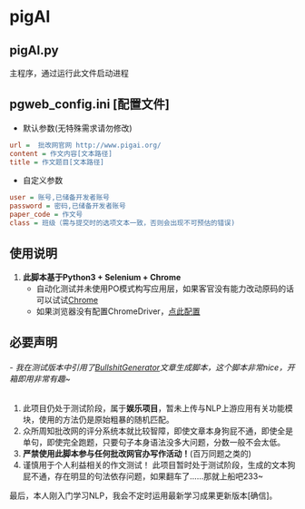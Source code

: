 # pigAI

## pigAI.py

主程序，通过运行此文件启动进程

## pgweb_config.ini [配置文件]

- 默认参数(无特殊需求请勿修改)

```ini
url =  批改网官网 http://www.pigai.org/ 
content = 作文内容[文本路径] 
title = 作文题目[文本路径] 
```

- 自定义参数

```ini
user = 账号,已储备开发者账号  
password = 密码,已储备开发者账号  
paper_code = 作文号  
class = 班级（需与提交时的选项文本一致，否则会出现不可预估的错误)  
```

## 使用说明

1. **此脚本基于Python3 + Selenium + Chrome**
   - 自动化测试并未使用PO模式构写应用层，如果客官没有能力改动原码的话可以试试[Chrome](https://www.google.cn/chrome/)
   - 如果浏览器没有配置ChromeDriver，[点此配置](https://localprod.pandateacher.com/python-manuscript/crawler-html/chromedriver/ChromeDriver.html) 

## 必要声明

###### - 我在测试版本中引用了[BullshitGenerator](https://github.com/menzi11/BullshitGenerator)文章生成脚本，这个脚本非常nice，开箱即用非常有趣~

1. 此项目仍处于测试阶段，属于**娱乐项目**，暂未上传与NLP上游应用有关功能模块，使用的方法仍是原始粗暴的随机匹配。
2. 众所周知批改网的评分系统本就比较智障，即使文章本身狗屁不通，即使全是单句，即使完全跑题，只要句子本身语法没多大问题，分数一般不会太低。
3. **严禁使用此脚本参与任何批改网官办写作活动！**(百万同题之类的)
4. 谨慎用于个人利益相关的作文测试！  此项目暂时处于测试阶段，生成的文本狗屁不通，存在明显的句法依存问题，如果翻车了……那就上船吧233~

最后，本人刚入门学习NLP，我会不定时运用最新学习成果更新版本[确信]。
